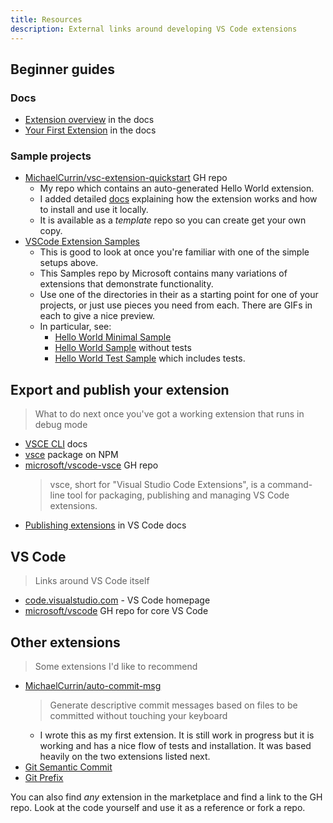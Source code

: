 ```yaml
---
title: Resources
description: External links around developing VS Code extensions
---
```


## Beginner guides

### Docs

- [Extension overview](https://code.visualstudio.com/api) in the docs
- [Your First Extension](https://code.visualstudio.com/api/get-started/your-first-extension) in the docs

### Sample projects

- [MichaelCurrin/vsc-extension-quickstart](https://github.com/MichaelCurrin/vsc-extension-quickstart) GH repo
    - My repo which contains an auto-generated Hello World extension.
    - I added detailed [docs](https://github.com/MichaelCurrin/vsc-extension-quickstart/tree/master/docs#vs-code-extension-quickstart-docs) explaining how the extension works and how to install and use it locally.
    - It is available as a _template_ repo so you can create get your own copy.
- [VSCode Extension Samples](https://github.com/microsoft/vscode-extension-samples#vs-code-extension-samples)
    - This is good to look at once you're familiar with one of the simple setups above.
    - This Samples repo by Microsoft contains many variations of extensions that demonstrate functionality.
    - Use one of the directories in their as a starting point for one of your projects, or just use pieces you need from each. There are GIFs in each to give a nice preview.
    - In particular, see:
        - [Hello World Minimal Sample](https://github.com/microsoft/vscode-extension-samples/tree/master/helloworld-minimal-sample)
        - [Hello World Sample](https://github.com/microsoft/vscode-extension-samples/tree/master/helloworld-sample) without tests
        - [Hello World Test Sample](https://github.com/microsoft/vscode-extension-samples/tree/master/helloworld-test-sample) which includes tests.

## Export and publish your extension
> What to do next once you've got a working extension that runs in debug mode

- [VSCE CLI](https://vscode-docs.readthedocs.io/en/latest/tools/vscecli/) docs
- [vsce](https://www.npmjs.com/package/vsce) package on NPM
- [microsoft/vscode-vsce](https://github.com/microsoft/vscode-vsce) GH repo
    > vsce, short for "Visual Studio Code Extensions", is a command-line tool for packaging, publishing and managing VS Code extensions.
- [Publishing extensions](https://code.visualstudio.com/api/working-with-extensions/publishing-extension) in VS Code docs

## VS Code
> Links around VS Code itself

- [code.visualstudio.com](https://code.visualstudio.com/) - VS Code homepage
- [microsoft/vscode](https://github.com/microsoft/vscode) GH repo for core VS Code

## Other extensions
> Some extensions I'd like to recommend

- [MichaelCurrin/auto-commit-msg](https://github.com/MichaelCurrin/auto-commit-msg#readme)
    > Generate descriptive commit messages based on files to be committed without touching your keyboard
    - I wrote this as my first extension. It is still work in progress but it is working and has a nice flow of tests and installation. It was based heavily on the two extensions listed next.
- [Git Semantic Commit](https://github.com/nitayneeman/vscode-git-semantic-commit)
- [Git Prefix](https://github.com/srmeyers/git-prefix)

You can also find _any_ extension in the marketplace and find a link to the GH repo. Look at the code yourself and use it as a reference or fork a repo.
